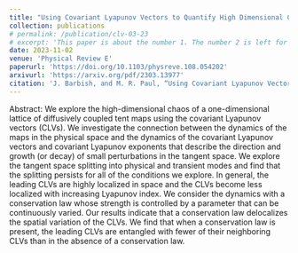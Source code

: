 ```yaml
---
title: "Using Covariant Lyapunov Vectors to Quantify High Dimensional Chaos with a Conservation Law"
collection: publications
# permalink: /publication/clv-03-23
# excerpt: 'This paper is about the number 1. The number 2 is left for future work.'
date: 2023-11-02
venue: 'Physical Review E'
paperurl: 'https://doi.org/10.1103/physreve.108.054202'
arxivurl: 'https://arxiv.org/pdf/2303.13977'
citation: 'J. Barbish, and M. R. Paul, “Using Covariant Lyapunov Vectors to Quantify High Dimensional Chaos with a Conservation Law," <i>Physical Review E</i>, vol. 108, p. 054202 Nov. 2023.'
---
```


Abstract: We explore the high-dimensional chaos of a one-dimensional lattice of diffusively coupled tent maps using the covariant Lyapunov vectors (CLVs). We investigate the connection between the dynamics of the maps in the physical space and the dynamics of the covariant Lyapunov vectors and covariant Lyapunov exponents that describe the direction and growth (or decay) of small perturbations in the tangent space. We explore the tangent space splitting into physical and transient modes and find that the splitting persists for all of the conditions we explore. In general, the leading CLVs are highly localized in space and the CLVs become less localized with increasing Lyapunov index. We consider the dynamics with a conservation law whose strength is controlled by a parameter that can be continuously varied. Our results indicate that a conservation law delocalizes the spatial variation of the CLVs. We find that when a conservation law is present, the leading CLVs are entangled with fewer of their neighboring CLVs than in the absence of a conservation law.